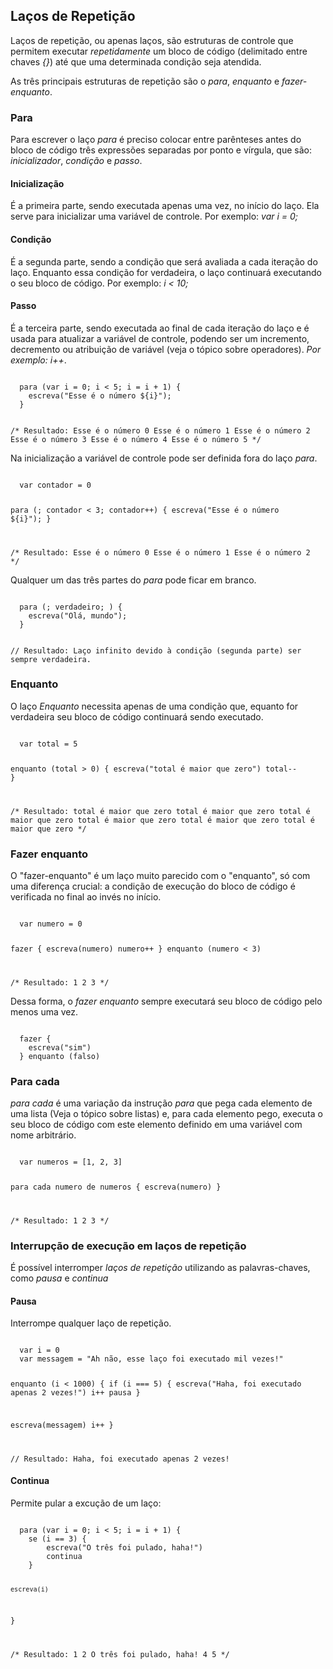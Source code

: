 ## Laços de Repetição

<Text>Laços de repetição, ou apenas laços, são estruturas de controle que permitem executar *repetidamente* um bloco de código (delimitado entre chaves *{}*) até que uma determinada condição seja atendida.</Text>

As três principais estruturas de repetição são o *para*, *enquanto* e *fazer-enquanto*.

### Para

<Text>Para escrever o laço  *para* é preciso colocar entre parênteses antes do bloco de código três expressões separadas por ponto e vírgula, que são: *inicializador*, *condição* e *passo*.<Text>

#### Inicialização 

É a primeira parte, sendo executada apenas uma vez, no início do laço. Ela serve para inicializar uma variável de controle. Por exemplo: *var i = 0;*

#### Condição 

É a segunda parte, sendo a condição que será avaliada a cada iteração do laço. Enquanto essa condição for verdadeira, o laço continuará executando o seu bloco de código. Por exemplo: *i < 10;*

#### Passo 

É a terceira parte, sendo executada ao final de cada iteração do laço e é usada para atualizar a variável de controle, podendo ser um incremento, decremento ou atribuição de variável (veja o tópico sobre operadores). *Por exemplo: i++*.

<Code>
  para (var i = 0; i < 5; i = i + 1) {
    escreva("Esse é o número ${i}");
  }

  /* Resultado:
    Esse é o número 0
    Esse é o número 1
    Esse é o número 2
    Esse é o número 3
    Esse é o número 4
    Esse é o número 5
  */
</Code>

Na inicialização a variável de controle pode ser definida fora do laço *para*.

<Code>
  var contador = 0 

  para (; contador < 3; contador++) {
    escreva("Esse é o número ${i}");
  }

  /* Resultado:
    Esse é o número 0
    Esse é o número 1
    Esse é o número 2
  */
</Code>

<Alert>Qualquer um das três partes do *para* pode ficar em branco.</Alert>

<Code>
  para (; verdadeiro; ) {
    escreva("Olá, mundo");
  }

// Resultado: Laço infinito devido à condição (segunda parte) ser sempre verdadeira.
</Code>

### Enquanto

<Text>O laço *Enquanto* necessita apenas de uma condição que, equanto for verdadeira seu bloco de código continuará sendo executado.</Text>

<Code>
  var total = 5

  enquanto (total > 0) {
    escreva("total é maior que zero")
    total--
}

/* Resultado:
total é maior que zero
total é maior que zero
total é maior que zero
total é maior que zero
total é maior que zero
total é maior que zero
*/
</Code>

### Fazer enquanto

<Text>O "fazer-enquanto" é um laço muito parecido com o "enquanto", só com uma diferença crucial: a condição de execução do bloco de código é verificada no final ao invés no início.</Text>

<Code>
  var numero = 0
  
  fazer {
    escreva(numero)
    numero++
  } enquanto (numero < 3)

  /* Resultado:
    1
    2
    3
  */
</Code>

Dessa forma, o *fazer enquanto* sempre executará seu bloco de código pelo menos uma vez.

<Code>
  fazer {
    escreva("sim")
  } enquanto (falso)
</Code>

### Para cada

<Text>*para cada* é uma variação da instrução *para* que pega cada elemento de uma lista (Veja o tópico sobre listas) e, para cada elemento pego, executa o seu bloco de código com este elemento definido em uma variável com nome arbitrário.</Text>

<Code>
  var numeros = [1, 2, 3]

  para cada numero de numeros {
      escreva(numero)
  }

  /* Resultado:
    1
    2
    3
  */
</Code>

### Interrupção de execução em laços de repetição

<Text>É possível interromper *laços de repetição* utilizando as palavras-chaves, como *pausa* e *continua*</Text>

#### Pausa

Interrompe qualquer laço de repetição.

<Code>
  var i = 0
  var messagem = "Ah não, esse laço foi executado mil vezes!"

  enquanto (i < 1000) {
  if (i === 5) {
    escreva("Haha, foi executado apenas 2 vezes!")
    i++
    pausa
  }

  escreva(messagem)
  i++
}

// Resultado: Haha, foi executado apenas 2 vezes!
</Code>

#### Continua

Permite pular a excução de um laço:

<Code>
  para (var i = 0; i < 5; i = i + 1) {
    se (i == 3) {
        escreva("O três foi pulado, haha!")
        continua
    }
    
    escreva(i)
  }

  /* Resultado:
    1
    2
    O três foi pulado, haha!
    4
    5
  */
</Code>


